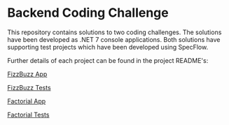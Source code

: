 # Backend Coding Challenge

This repository contains solutions to two coding challenges. The solutions have been developed as .NET 7 console applications. Both solutions have supporting test projects which have been developed using SpecFlow.

Further details of each project can be found in the project README's:

[FizzBuzz App]('./BackendCodingChallenge.FizzBuzz.App/README.md')

[FizzBuzz Tests]('./BackendCodingChallenge.FizzBuzz.Tests/README.md')

[Factorial App]('./BackendCodingChallenge.Factorial.App/README.md')

[Factorial Tests]('./BackendCodingChallenge.Factorial.Tests/README.md')